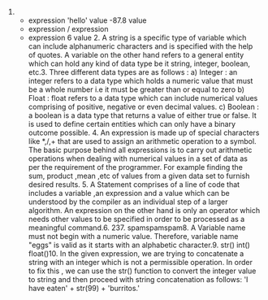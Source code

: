 1.  * expression
    'hello' value
    -87.8 value
    - expression
    / expression
    + expression
    6 value 2.  A string is a specific type of variable which can include alphanumeric characters and is specified with the help of quotes.
    A variable on the other hand refers to a general entity which can hold any kind of data type be it string, integer, boolean, etc.3. Three different data types are as follows :
    a) Integer : an integer refers to a data type which holds a numeric value that must be a whole number i.e it must be greater than or equal to zero
    b) Float : float refers to a data type which can include numerical values comprising of positive, negative or even decimal values.
    c) Boolean : a boolean is a data type that returns a value of either true or false. It is used to define certain entities which can only have a binary outcome possible.
        4. An expression is made up of special characters like *,/,+ that are used to assign an arithmetic operation to a symbol.
   The basic purpose behind all expressions is to carry out arithmetic operations when dealing with numerical values in a set of data as per the requirement of the programmer. For example finding the sum, product ,mean ,etc of values from a given data set to furnish desired results.  5. A Statement comprises of a line of code that includes a variable ,an expression and a value which can be understood by the compiler as an individual step of a larger algorithm.
 An expression on the other hand is only an operator which needs other values to be specified in order to be processed as a meaningful command.6. 237. spamspamspam8. A Variable name must not begin with a numeric value. Therefore, variable name "eggs" is valid as it starts with an alphabetic character.9. str()
   int()
   float()10. In the given expression, we are trying to concatenate a string with an integer which is not a permissible operation.
    In order to fix this , we can use the str() function to convert the integer value to string and then proceed with string concatenation as follows:
    'I have eaten' + str(99) + 'burritos.'